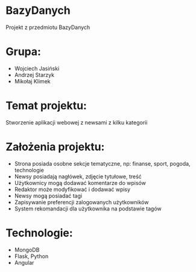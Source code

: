 # BazyDanych
Projekt z przedmiotu BazyDanych

# Grupa:
  - Wojciech Jasiński
  - Andrzej Starzyk
  - Mikołaj Klimek

# Temat projektu:
Stworzenie aplikacji webowej z newsami z kilku kategorii

# Założenia projektu:
  - Strona posiada osobne sekcje tematyczne, np: finanse, sport, pogoda, technologie
  - Newsy posiadają nagłówek, zdjęcie tytułowe, treść
  - Użytkownicy mogą dodawać komentarze do wpisów
  - Redaktor może modyfikować i dodawać wpisy
  - Newsy mogą posiadać tagi
  - Zapisywanie preferencji zalogowanych użytkowników
  - System rekomandacji dla użytkownika na podstawie tagów


# Technologie:
  - MongoDB
  - Flask, Python
  - Angular
